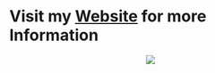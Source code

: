 # Visit my [Website](https://playerg9.github.io) for more Information

<div style="width: 100%; text-align: center">
    <a href="https://playerg9.github.io">
        <img align="center" src="https://github-readme-stats.vercel.app/api?username=PlayerG9&show_icons=true&theme=vue-dark" alt="" />
    </a>
    <br/>
    <a href="https://playerg9.github.io">
        <img align="center" src="https://github-readme-stats.vercel.app/api/top-langs/?username=PlayerG9&layout=compact&theme=vue-dark" />
    </a>
</div>
